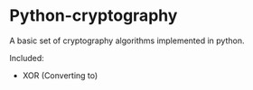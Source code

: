 # Python-cryptography
A basic set of cryptography algorithms implemented in python. 

Included:
- XOR (Converting to)
